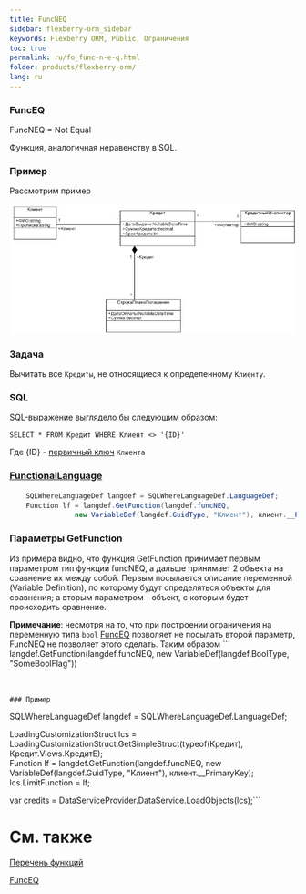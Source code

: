 ```yaml
---
title: FuncNEQ
sidebar: flexberry-orm_sidebar
keywords: Flexberry ORM, Public, Ограничения
toc: true
permalink: ru/fo_func-n-e-q.html
folder: products/flexberry-orm/
lang: ru
---
```


### FuncEQ

FuncNEQ = Not Equal

Функция, аналогичная неравенству в SQL.

### Пример
Рассмотрим пример

![](/images/pages/img/Filters/FilterExDiagram.PNG)

### Задача

Вычитать все `Кредиты`, не относящиеся к определенному `Клиенту`.

### SQL

SQL-выражение выглядело бы следующим образом:

```
SELECT * FROM Кредит WHERE Клиент <> '{ID}'
```
Где {ID} - [первичный ключ](fo_primary-keys-objects.html) `Клиента`


### [FunctionalLanguage](fo_function-list.html)

```cs    Клиент клиент = new Клиент();
	SQLWhereLanguageDef langdef = SQLWhereLanguageDef.LanguageDef;
	Function lf = langdef.GetFunction(langdef.funcNEQ,
				new VariableDef(langdef.GuidType, "Клиент"), клиент.__PrimaryKey);
```


### Параметры GetFunction
Из примера видно, что функция GetFunction принимает первым параметром тип функции funcNEQ, а дальше принимает 2 объекта на сравнение их между собой. Первым посылается описание переменной (Variable Definition), по которому будут определяться объекты для сравнения; а вторым параметром - объект, с которым будет происходить сравнение.

__Примечание__: несмотря на то, что при построении ограничения на переменную типа `bool` [FuncEQ](func-e-q.html) позволяет не посылать второй параметр, FuncNEQ не позволяет этого сделать. Таким образом ```
 langdef.GetFunction(langdef.funcNEQ, new VariableDef(langdef.BoolType, "SomeBoolFlag")) 
``` выдаст ошибку.


### Пример
```
SQLWhereLanguageDef langdef = SQLWhereLanguageDef.LanguageDef;

LoadingCustomizationStruct lcs = LoadingCustomizationStruct.GetSimpleStruct(typeof(Кредит), Кредит.Views.КредитE);	
Function lf = langdef.GetFunction(langdef.funcNEQ, 
new VariableDef(langdef.GuidType, "Клиент"), клиент.__PrimaryKey);
lcs.LimitFunction = lf;

var credits = DataServiceProvider.DataService.LoadObjects(lcs);```


# См. также
[Перечень функций](fo_function-list.html)

[FuncEQ](func-e-q.html)



